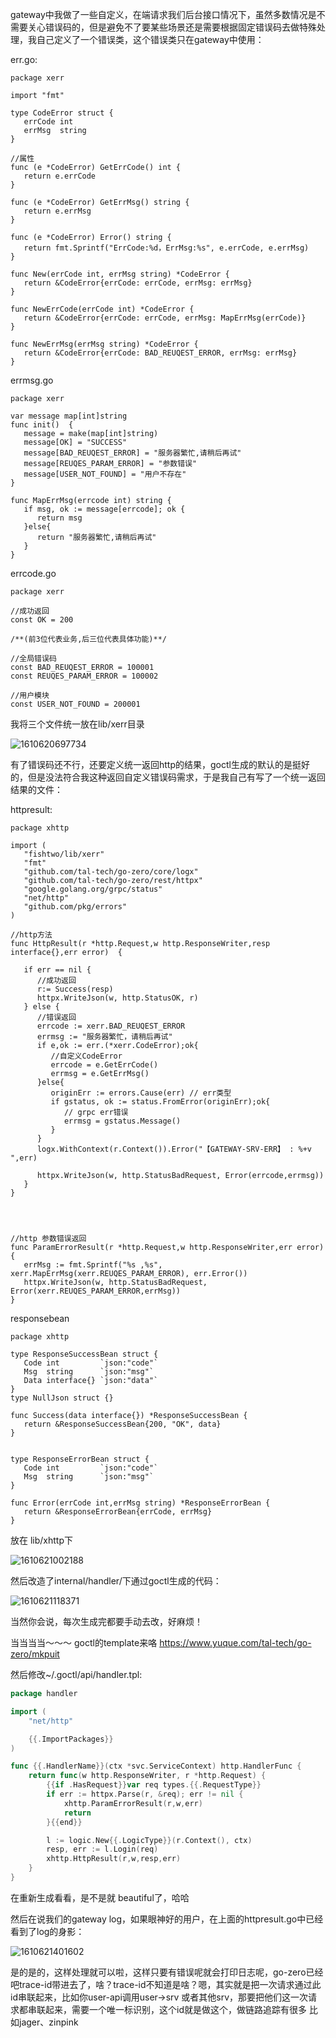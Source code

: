 gateway中我做了一些自定义，在端请求我们后台接口情况下，虽然多数情况是不需要关心错误码的，但是避免不了要某些场景还是需要根据固定错误码去做特殊处理，我自己定义了一个错误类，这个错误类只在gateway中使用：

err.go:

```
package xerr

import "fmt"

type CodeError struct {
   errCode int
   errMsg  string
}

//属性
func (e *CodeError) GetErrCode() int {
   return e.errCode
}

func (e *CodeError) GetErrMsg() string {
   return e.errMsg
}

func (e *CodeError) Error() string {
   return fmt.Sprintf("ErrCode:%d，ErrMsg:%s", e.errCode, e.errMsg)
}

func New(errCode int, errMsg string) *CodeError {
   return &CodeError{errCode: errCode, errMsg: errMsg}
}

func NewErrCode(errCode int) *CodeError {
   return &CodeError{errCode: errCode, errMsg: MapErrMsg(errCode)}
}

func NewErrMsg(errMsg string) *CodeError {
   return &CodeError{errCode: BAD_REUQEST_ERROR, errMsg: errMsg}
}
```

errmsg.go

```
package xerr

var message map[int]string
func init()  {
   message = make(map[int]string)
   message[OK] = "SUCCESS"
   message[BAD_REUQEST_ERROR] = "服务器繁忙,请稍后再试"
   message[REUQES_PARAM_ERROR] = "参数错误"
   message[USER_NOT_FOUND] = "用户不存在"
}

func MapErrMsg(errcode int) string {
   if msg, ok := message[errcode]; ok {
      return msg
   }else{
      return "服务器繁忙,请稍后再试"
   }
}
```

errcode.go

```
package xerr

//成功返回
const OK = 200

/**(前3位代表业务,后三位代表具体功能)**/

//全局错误码
const BAD_REUQEST_ERROR = 100001
const REUQES_PARAM_ERROR = 100002

//用户模块
const USER_NOT_FOUND = 200001
```



我将三个文件统一放在lib/xerr目录

![1610620697734](/Users/seven/Desktop/go-zero文章/images/四/1610620697734.jpg)

有了错误码还不行，还要定义统一返回http的结果，goctl生成的默认的是挺好的，但是没法符合我这种返回自定义错误码需求，于是我自己有写了一个统一返回结果的文件：

httpresult:

```
package xhttp

import (
   "fishtwo/lib/xerr"
   "fmt"
   "github.com/tal-tech/go-zero/core/logx"
   "github.com/tal-tech/go-zero/rest/httpx"
   "google.golang.org/grpc/status"
   "net/http"
   "github.com/pkg/errors"
)

//http方法
func HttpResult(r *http.Request,w http.ResponseWriter,resp interface{},err error)  {

   if err == nil {
      //成功返回
      r:= Success(resp)
      httpx.WriteJson(w, http.StatusOK, r)
   } else {
      //错误返回
      errcode := xerr.BAD_REUQEST_ERROR
      errmsg := "服务器繁忙，请稍后再试"
      if e,ok := err.(*xerr.CodeError);ok{
         //自定义CodeError
         errcode = e.GetErrCode()
         errmsg = e.GetErrMsg()
      }else{
         originErr := errors.Cause(err) // err类型
         if gstatus, ok := status.FromError(originErr);ok{
            // grpc err错误
            errmsg = gstatus.Message()
         }
      }
      logx.WithContext(r.Context()).Error("【GATEWAY-SRV-ERR】 : %+v ",err)

      httpx.WriteJson(w, http.StatusBadRequest, Error(errcode,errmsg))
   }
}




//http 参数错误返回
func ParamErrorResult(r *http.Request,w http.ResponseWriter,err error)  {
   errMsg := fmt.Sprintf("%s ,%s", xerr.MapErrMsg(xerr.REUQES_PARAM_ERROR), err.Error())
   httpx.WriteJson(w, http.StatusBadRequest, Error(xerr.REUQES_PARAM_ERROR,errMsg))
}
```

responsebean

```
package xhttp

type ResponseSuccessBean struct {
   Code int         `json:"code"`
   Msg  string      `json:"msg"`
   Data interface{} `json:"data"`
}
type NullJson struct {}

func Success(data interface{}) *ResponseSuccessBean {
   return &ResponseSuccessBean{200, "OK", data}
}


type ResponseErrorBean struct {
   Code int         `json:"code"`
   Msg  string      `json:"msg"`
}

func Error(errCode int,errMsg string) *ResponseErrorBean {
   return &ResponseErrorBean{errCode, errMsg}
}
```

放在 lib/xhttp下

![1610621002188](/Users/seven/Desktop/go-zero文章/images/四/1610621002188.jpg)

然后改造了internal/handler/下通过goctl生成的代码：

![1610621118371](/Users/seven/Desktop/go-zero文章/images/四/1610621118371.jpg)

当然你会说，每次生成完都要手动去改，好麻烦！ 

当当当当～～～ goctl的template来咯 https://www.yuque.com/tal-tech/go-zero/mkpuit

然后修改~/.goctl/api/handler.tpl:

```go
package handler

import (
	"net/http"

	{{.ImportPackages}}
)

func {{.HandlerName}}(ctx *svc.ServiceContext) http.HandlerFunc {
	return func(w http.ResponseWriter, r *http.Request) {
		{{if .HasRequest}}var req types.{{.RequestType}}
		if err := httpx.Parse(r, &req); err != nil {
			xhttp.ParamErrorResult(r,w,err)
			return
		}{{end}}

		l := logic.New{{.LogicType}}(r.Context(), ctx)
		resp, err := l.Login(req)
		xhttp.HttpResult(r,w,resp,err)
	}
}
```

在重新生成看看，是不是就 beautiful了，哈哈





然后在说我们的gateway log，如果眼神好的用户，在上面的httpresult.go中已经看到了log的身影：

![1610621401602](/Users/seven/Desktop/go-zero文章/images/四/1610621401602.jpg)

是的是的，这样处理就可以啦，这样只要有错误呢就会打印日志呢，go-zero已经吧trace-id带进去了，啥？trace-id不知道是啥？嗯，其实就是把一次请求通过此id串联起来，比如你user-api调用user->srv 或者其他srv，那要把他们这一次请求都串联起来，需要一个唯一标识别，这个id就是做这个，做链路追踪有很多 比如jager、zinpink









